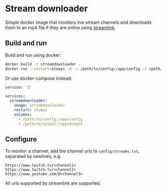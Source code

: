 # Stream downloader
Simple docker image that monitors live stream channels and downloads them to an mp4 file if they are online using [streamlink](https://streamlink.github.io/).

## Build and run
Build and run using docker:  
```bash
docker build -t streamdownloader .
docker run --restart=always -d -v /path/to/config:/app/config -v /path/to/output:/app/output streamdownloader
```

Or use docker-compose instead:
```yaml
version: '3'

services:
  streamdownloader:
    image: streamdownloader
    restart: always
    volumes:
      - /path/to/config:/app/config
      - /path/to/output:/app/output
```

## Configure
To monitor a channel, add the channel urls to `config/streams.txt`, separated by newlines, e.g.
```
https://www.twitch.tv/<channel1>
https://www.twitch.tv/<channel2>
https://www.youtube.com/@<channel3>
```
All urls supported by streamlink are supported.